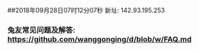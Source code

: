 ##2018年09月28日07时12分07秒 新址: 142.93.195.253
### 兔友常见问题及解答: https://github.com/wanggonging/d/blob/w/FAQ.md

